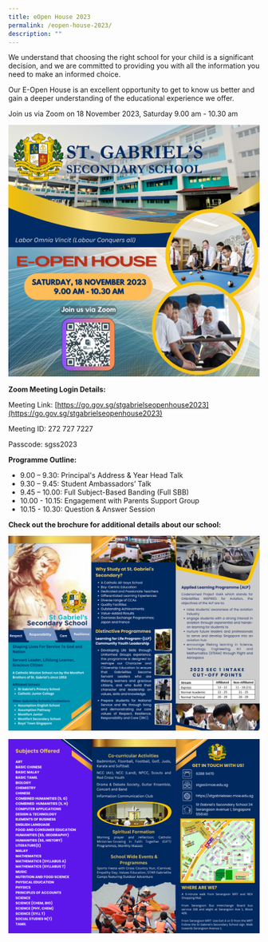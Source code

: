 ```yaml
---
title: eOpen House 2023
permalink: /eopen-house-2023/
description: ""
---
```

We understand that choosing the right school for your child is a significant decision, and we are committed to providing you with all the information you need to make an informed choice. 

Our E-Open House is an excellent opportunity to get to know us better and gain a deeper understanding of the educational experience we offer. 

Join us via Zoom on 18 November 2023, Saturday 9.00 am - 10.30 am

![](/images/School%20Announcement/2023/navy%20and%20yellow%20modern%20college%20open%20house%20poster.png)

**Zoom Meeting Login Details:**

Meeting Link: [https://go.gov.sg/stgabrielseopenhouse2023](https://go.gov.sg/stgabrielseopenhouse2023)

Meeting ID: 272 727 7227

Passcode: sgss2023

**Programme Outline:**

*  9.00 – 9.30: Principal's Address & Year Head Talk
*  9.30 – 9.45: Student Ambassadors’ Talk
*  9.45 – 10.00: Full Subject-Based Banding (Full SBB)  
*  10.00 - 10.15: Engagement with Parents Support Group 
*  10.15 - 10.30: Question & Answer Session

**Check out the brochure for additional details about our school:**

![](/images/e-brochure%20p1.png)

![](/images/e-brochure%20p2.png)